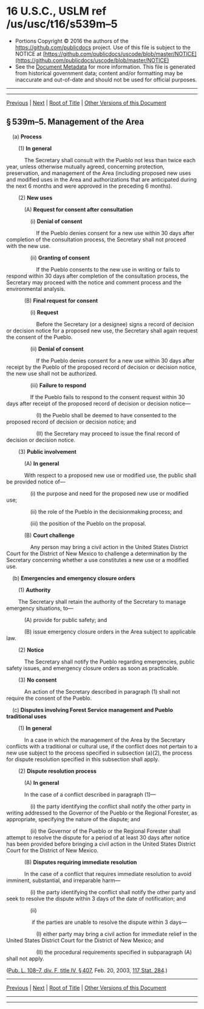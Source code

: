 ---
---

# 16 U.S.C., USLM ref /us/usc/t16/s539m–5

* Portions Copyright © 2016 the authors of the https://github.com/publicdocs project.
  Use of this file is subject to the NOTICE at [https://github.com/publicdocs/uscode/blob/master/NOTICE](https://github.com/publicdocs/uscode/blob/master/NOTICE)
* See the [Document Metadata](././../../../../..//README.md) for more information.
  This file is generated from historical government data; content and/or formatting may be inaccurate and out-of-date and should not be used for official purposes.

----------
----------

[Previous](./../../../../..//us/usc/t16/ch2/schI/m__us_usc_t16_s539m–4.md) | [Next](./../../../../..//us/usc/t16/ch2/schI/m__us_usc_t16_s539m–6.md) | [Root of Title](./../../../../../) | [Other Versions of this Document](https://publicdocs.github.io/go/links?ns=uslm&ref=%2Fus%2Fusc%2Ft16%2Fs539m%E2%80%935)

## § 539m–5. Management of the Area

    (a) __Process__ 

        (1) __In general__ 

            The Secretary shall consult with the Pueblo not less than twice each year, unless otherwise mutually agreed, concerning protection, preservation, and management of the Area (including proposed new uses and modified uses in the Area and authorizations that are anticipated during the next 6 months and were approved in the preceding 6 months).

        (2) __New uses__ 

            (A) __Request for consent after consultation__ 

                (i) __Denial of consent__ 

                    If the Pueblo denies consent for a new use within 30 days after completion of the consultation process, the Secretary shall not proceed with the new use.

                (ii) __Granting of consent__ 

                    If the Pueblo consents to the new use in writing or fails to respond within 30 days after completion of the consultation process, the Secretary may proceed with the notice and comment process and the environmental analysis.

            (B) __Final request for consent__ 

                (i) __Request__ 

                    Before the Secretary (or a designee) signs a record of decision or decision notice for a proposed new use, the Secretary shall again request the consent of the Pueblo.

                (ii) __Denial of consent__ 

                    If the Pueblo denies consent for a new use within 30 days after receipt by the Pueblo of the proposed record of decision or decision notice, the new use shall not be authorized.

                (iii) __Failure to respond__ 

                If the Pueblo fails to respond to the consent request within 30 days after receipt of the proposed record of decision or decision notice—

                    (I) the Pueblo shall be deemed to have consented to the proposed record of decision or decision notice; and

                    (II) the Secretary may proceed to issue the final record of decision or decision notice.

        (3) __Public involvement__ 

            (A) __In general__ 

            With respect to a proposed new use or modified use, the public shall be provided notice of—

                (i) the purpose and need for the proposed new use or modified use;

                (ii) the role of the Pueblo in the decisionmaking process; and

                (iii) the position of the Pueblo on the proposal.

            (B) __Court challenge__ 

                Any person may bring a civil action in the United States District Court for the District of New Mexico to challenge a determination by the Secretary concerning whether a use constitutes a new use or a modified use.

    (b) __Emergencies and emergency closure orders__ 

        (1) __Authority__ 

        The Secretary shall retain the authority of the Secretary to manage emergency situations, to—

            (A) provide for public safety; and

            (B) issue emergency closure orders in the Area subject to applicable law.

        (2) __Notice__ 

            The Secretary shall notify the Pueblo regarding emergencies, public safety issues, and emergency closure orders as soon as practicable.

        (3) __No consent__ 

            An action of the Secretary described in paragraph (1) shall not require the consent of the Pueblo.

    (c) __Disputes involving Forest Service management and Pueblo traditional uses__ 

        (1) __In general__ 

            In a case in which the management of the Area by the Secretary conflicts with a traditional or cultural use, if the conflict does not pertain to a new use subject to the process specified in subsection (a)(2), the process for dispute resolution specified in this subsection shall apply.

        (2) __Dispute resolution process__ 

            (A) __In general__ 

            In the case of a conflict described in paragraph (1)—

                (i) the party identifying the conflict shall notify the other party in writing addressed to the Governor of the Pueblo or the Regional Forester, as appropriate, specifying the nature of the dispute; and

                (ii) the Governor of the Pueblo or the Regional Forester shall attempt to resolve the dispute for a period of at least 30 days after notice has been provided before bringing a civil action in the United States District Court for the District of New Mexico.

            (B) __Disputes requiring immediate resolution__ 

            In the case of a conflict that requires immediate resolution to avoid imminent, substantial, and irreparable harm—

                (i) the party identifying the conflict shall notify the other party and seek to resolve the dispute within 3 days of the date of notification; and

                (ii)

                 if the parties are unable to resolve the dispute within 3 days—

                    (I) either party may bring a civil action for immediate relief in the United States District Court for the District of New Mexico; and

                    (II) the procedural requirements specified in subparagraph (A) shall not apply.

([Pub. L. 108–7, div. F, title IV, § 407][/us/pl/108/7/s407], Feb. 20, 2003, [117 Stat. 284][/us/stat/117/284].)

----------

[Previous](./../../../../..//us/usc/t16/ch2/schI/m__us_usc_t16_s539m–4.md) | [Next](./../../../../..//us/usc/t16/ch2/schI/m__us_usc_t16_s539m–6.md) | [Root of Title](./../../../../../) | [Other Versions of this Document](https://publicdocs.github.io/go/links?ns=uslm&ref=%2Fus%2Fusc%2Ft16%2Fs539m%E2%80%935)

----------
----------

[/us/pl/108/7/s407]: https://publicdocs.github.io/go/links?ns=uslm&ref=%2Fus%2Fpl%2F108%2F7%2Fs407
[/us/stat/117/284]: https://publicdocs.github.io/go/links?ns=uslm&ref=%2Fus%2Fstat%2F117%2F284


